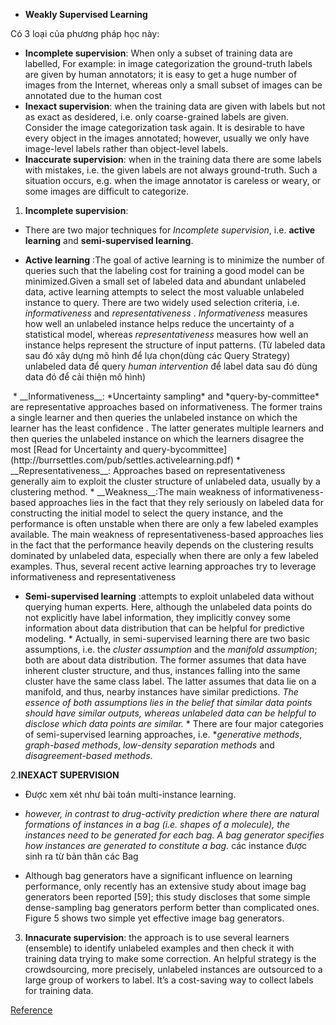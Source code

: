 - __Weakly Supervised Learning__ 

 Có 3 loại của phương pháp học này:
  * __Incomplete supervision__: When only a subset of training data are labelled, For example: in image categorization the ground-truth labels are given by human annotators; it is easy to get a huge number of images from the Internet, whereas only a small subset of images can be annotated due to the human cost
  * __Inexact supervision__: when the training data are given with labels but not as exact as desidered, i.e. only coarse-grained labels are given. Consider the image categorization task again. It is desirable to have every object in the images annotated; however, usually we only have image-level labels rather than object-level labels. 
  * __Inaccurate supervision__: when in the training data there are some labels with mistakes, i.e. the given labels are not always ground-truth. Such a situation occurs, e.g. when the image annotator is careless or weary, or some images are difficult to categorize.

 1. __Incomplete supervision__:
  - There are two major techniques for *Incomplete supervision*, i.e. __active learning__ and __semi-supervised learning__.

   - __Active learning__ :The goal of active learning is to minimize the number of queries such that the labeling cost for training a good model can be minimized.Given a small set of labeled data and abundant unlabeled data, active learning attempts to select the most valuable unlabeled instance to query. There are two widely used selection criteria, i.e. *informativeness* and *representativeness* . *Informativeness* measures how well an unlabeled instance helps reduce the uncertainty of a statistical model, whereas  *representativeness* measures how well an instance helps represent the structure of input patterns. (Từ labeled data sau đó xây dựng mô hình để lựa chọn(dùng các Query Strategy) unlabeled data để query *human intervention* để label data sau đó dùng data đó để cải thiện mô hình) 
  <img src = ""/>
     * __Informativeness__: *Uncertainty sampling* and *query-by-committee* are representative approaches based on informativeness. The former trains a single learner and then queries the unlabeled instance on which the learner has the least confidence . The latter generates multiple learners and then queries the unlabeled instance on which the learners disagree the most 
     [Read for Uncertainty and query-bycommittee](http://burrsettles.com/pub/settles.activelearning.pdf)
     * __Representativeness__: Approaches based on representativeness generally aim to exploit the cluster structure of unlabeled data, usually by a clustering method.
     * __Weakness__:The main weakness of informativeness-based approaches lies in the fact that they rely seriously on labeled data for constructing the initial model to select the query instance, and the performance is often unstable when there are only a few labeled examples available. The main weakness of representativeness-based approaches lies in the fact that the performance heavily depends on the clustering results dominated by unlabeled data, especially when there are only a few labeled examples. Thus, several recent active learning approaches try to leverage informativeness and representativeness

   - __Semi-supervised learning__ :attempts to exploit unlabeled data without querying human experts. Here, although the unlabeled data points do not explicitly have label information, they implicitly convey some information about data distribution that can be helpful for predictive modeling.
    * Actually, in semi-supervised learning there are two basic assumptions, i.e. the *cluster assumption* and the *manifold assumption*; both are about data distribution. The former assumes that data have inherent cluster structure, and thus, instances falling into the same cluster have the same class label. The latter assumes that data lie on a manifold, and thus, nearby instances have similar predictions. *The essence of both assumptions lies in the belief that similar data points should have similar outputs, whereas unlabeled data can be helpful to disclose which data points are similar.*
    * There are four major categories of semi-supervised learning approaches, i.e. **generative methods*, *graph-based methods*, *low-density separation methods* and *disagreement-based methods*.

 2.__INEXACT SUPERVISION__ 
  - Được xem xét như bài toán multi-instance learning.

  - *however, in contrast to drug-activity prediction where there are natural formations of instances in a bag (i.e. shapes of a molecule), the instances need to be generated for each bag. A bag generator specifies how instances are generated to constitute a bag.* các instance được sinh ra từ bản thân các Bag  
  - Although bag generators have a significant influence on learning performance, only recently has an extensive study about image bag generators been reported [59]; this study discloses that some simple dense-sampling bag generators perform better than complicated ones. Figure 5 shows two simple yet effective image bag generators.

 3. __Innacurate supervision__: the approach is to use several learners (ensemble) to identify unlabeled examples and then check it with training data trying to make some correction. An helpful strategy is the crowdsourcing, more precisely, unlabeled instances are outsourced to a large group of workers to label. It’s a cost-saving way to collect labels for training data.  
  


[Reference](https://academic.oup.com/nsr/article/5/1/44/4093912)
